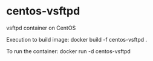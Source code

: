 # centos-vsftpd
vsftpd container on CentOS

Execution to build image:
docker build -f  centos-vsftpd .

To run the container:
docker run -d centos-vsftpd
